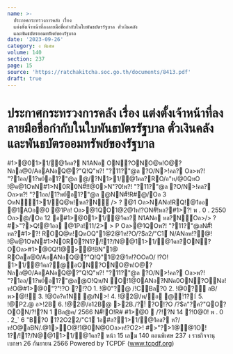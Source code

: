 ```yaml
---
name: >-
  ประกาศกระทรวงการคลัง เรื่อง
  แต่งตั้งเจ้าหน้าที่ลงลายมือชื่อกำกับในใบพันธบัตรรัฐบาล ตั๋วเงินคลัง
  และพันธบัตรออมทรัพย์ของรัฐบาล
date: '2023-09-26'
category: ง พิเศษ
volume: 140
section: 237
page: 15
source: 'https://ratchakitcha.soc.go.th/documents/8413.pdf'
draft: true
---
```


# ประกาศกระทรวงการคลัง เรื่อง แต่งตั้งเจ้าหน้าที่ลงลายมือชื่อกำกับในใบพันธบัตรรัฐบาล ตั๋วเงินคลัง และพันธบัตรออมทรัพย์ของรัฐบาล

#1>@01>1/@1คล? N1ANอ ON?ONO@ห!O@?Nลล@0/AอANอQ@?"Q!Q"พ?! "?11?"@ล ?O/N>!คล? Oล>พ?! "?1ออ/1?พ0์อ1?"@ล @/?N1>1/@1คล?RO/อ"ห/@0QหO !@ค@1OหN#1>N0R0N#็!!@0>N"?0!พ?! "?11?"@ล ?O/N>!คล? Oล>พ?! "?1ออ/1?พ0์อ1?"@ล @NN#็!R#@/Oอ 3 OหN1>1/Q@ห!หล?N์ /> ? @1 Oล>NANอ!RQ!@1ออ @1AOอ@0 @1Pอ! Oล>@1QO1@2@1ห!?ON#็!หล?#1>?! พ . 0 . 2550 Oล>@/Oอ 12 อ#1>@01>1/@1คล? N1ANอ หล?N์Oล>/> ? #>"?>Q!@1ออ @1Pอ!11/2> > P Oล>@1QOพ?! "?11?"@ลN#็!หล?#1>?! ROQ@ห!QหOQ"1@2@1ห!?O/?$ล2/"C1์ N/ANอพ!?@! !@ค@1OหN#1>N0R0?N1?/!1?/N@@11>1/@1คล?ON?OOล>#1>@0Q!1@>@!BN"1@ ROลล@0/AอANอQ@?"Q!Q"1@2@1ห!?OOลO/ !?O! 1>1/@1คล?@อON?ONO@ห!O@?Nลล@0/AอANอQ@?"Q!Q"พ?! "?11?"@ล ?O/N>!คล? Oล>พ?! "?1ออ/1?พ0์อ1?"@ล@O!Qห/N O!1@0ANอ?NNค0ON?ONอ!ห!O@#1>@0"?"!?O ?!?O 1. !@0"?@ /!CBล?0 2. !@0?์ ลB/พ>@!!์ 3. !@0อ?ค1N @/N>! 4. !@2@/พ/อ @!์1?1์ 5. !@P2.@ อ>!2B 6. !@2@/อ12B@ >2B./?!์ ?O!?O /?$ล"?ค?"QO?OON/?!?N 1 Bล@ค/ 2566 N#็!O!R# #1>@0  /?!?N 14 ?!0@0! พ . 0 . 2_` 6 "B?0 1?2O22/"C1์ 1อ#ล?1>1/@1คล? ห?/ห!O@ลBN/.@1>O@!1@0N@0Oล>ห!?O2>! #>"?>1@@1O! 1?/!1?/N@@11>1/@1คล? หน้า 15 เลม 140 ตอนพิเศษ 237 ง ราชกิจจานุเบกษา 26 กันยายน 2566 Powered by TCPDF (www.tcpdf.org)
